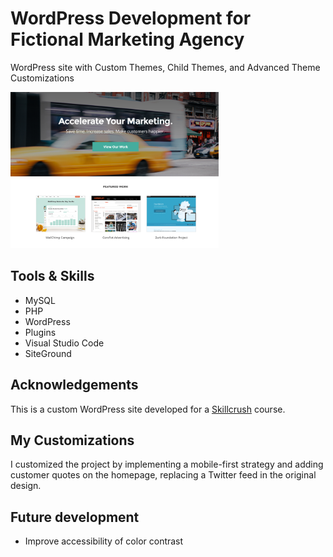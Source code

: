 # WordPress Development for Fictional Marketing Agency

WordPress site with Custom Themes, Child Themes, and Advanced Theme Customizations

<img src="wp-content/themes/accelerate-theme-child/screenshot.png" alt="screenshot preview of the front page" height="250px">

## Tools & Skills
- MySQL
- PHP
- WordPress
- Plugins
- Visual Studio Code
- SiteGround

## Acknowledgements
This is a custom WordPress site developed for a <a href="https://skillcrush.com/" target="_blank">Skillcrush</a> course. 

## My Customizations
I customized the project by implementing a mobile-first strategy and adding customer quotes on the homepage, replacing a Twitter feed in the original design.

## Future development
- Improve accessibility of color contrast
